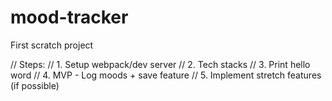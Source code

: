 # mood-tracker

First scratch project

// Steps:
// 1. Setup webpack/dev server
// 2. Tech stacks
// 3. Print hello word
// 4. MVP - Log moods + save feature
// 5. Implement stretch features (if possible)
